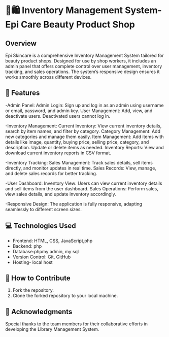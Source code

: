 # 💄🛍️ Inventory Management System-Epi Care Beauty Product Shop

## Overview

Epi Skincare is a comprehensive Inventory Management System tailored for beauty product shops. Designed for use by shop workers, it includes an admin panel that offers complete control over user management, inventory tracking, and sales operations. The system’s responsive design ensures it works smoothly across different devices.

## 🚀 Features

-Admin Panel:
Admin Login: Sign up and log in as an admin using username or email, password, and admin key.
User Management: Add, view, and deactivate users. Deactivated users cannot log in.

-Inventory Management:
Current Inventory: View current inventory details, search by item names, and filter by category.
Category Management: Add new categories and manage them easily.
Item Management: Add items with details like image, quantity, buying price, selling price, category, and description. Update or delete items as needed.
Inventory Reports: View and download current inventory reports in CSV format.

-Inventory Tracking:
Sales Management: Track sales details, sell items directly, and monitor updates in real time.
Sales Records: View, manage, and delete sales records for better tracking.

-User Dashboard:
Inventory View: Users can view current inventory details and sell items from the user dashboard.
Sales Operations: Perform sales, view sales details, and update inventory accordingly.

-Responsive Design:
The application is fully responsive, adapting seamlessly to different screen sizes.

## 💻 Technologies Used

- Frontend: HTML, CSS, JavaScript,php
- Backend: php
- Database:phpmy admin, my sql
- Version Control: Git, GitHub
- Hosting- local host

 ## 🤝 How to Contribute

1. Fork the repository.
2. Clone the forked repository to your local machine.

## 🙏 Acknowledgments

Special thanks to the team members for their collaborative efforts in developing the Library Management System.


 
